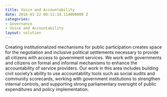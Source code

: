 ```yaml
---
title: Voice and Accountability
date: 2016-01-22 00:11:14.114000000 Z
categories:
- Governance
- Voice and Accountability
layout: solution
---
```


Creating institutionalized mechanisms for public participation creates space for the negotiation and inclusive political settlements necessary to provide all citizens with access to government services. We work with governments and citizens on formal and informal mechanisms to enhance the accountability of service providers. Our work in this area includes building civil society’s ability to use accountability tools such as social audits and community scorecards, working with government institutions to strengthen internal controls, and supporting strong parliamentary oversight of public expenditures and policy implementation.

